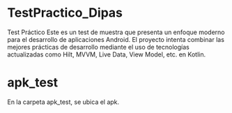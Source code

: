 # TestPractico_Dipas
Test Práctico
Este es un test de muestra que presenta un enfoque moderno para el desarrollo de aplicaciones Android.
El proyecto intenta combinar las mejores prácticas de desarrollo mediante el uso de tecnologías actualizadas como Hilt, MVVM, Live Data, View Model, etc. en Kotlin.
# apk_test
En la carpeta apk_test, se ubica el apk.


